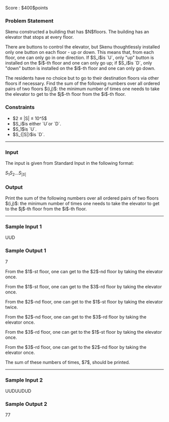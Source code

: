 
<div>

<span>

<span>

<p>
Score : $400$points
</p>

<div>

<section>

### **Problem Statement**

<p>
Skenu constructed a building that has $N$floors. The building has an elevator that stops at every floor.
</p>

<p>
There are buttons to control the elevator, but Skenu thoughtlessly installed only one button on each floor - up or down.
This means that, from each floor, one can only go in one direction.
If $S_i$is `U`, only "up" button is installed on the $i$-th floor and one can only go up; if $S_i$is `D`, only "down" button is installed on the $i$-th floor and one can only go down.
</p>

<p>
The residents have no choice but to go to their destination floors via other floors if necessary.
Find the sum of the following numbers over all ordered pairs of two floors $(i,j)$: the minimum number of times one needs to take the elevator to get to the $j$-th floor from the $i$-th floor.
</p>

</section>

</div>

<div>

<section>

### **Constraints**

<ul>

<li>
$2 ≤ |S| ≤ 10^5$
</li>

<li>
$S_i$is either `U`or `D`.
</li>

<li>
$S_1$is `U`.
</li>

<li>
$S_{|S|}$is `D`.
</li>

</ul>

</section>

</div>

---

<div>

<div>

<section>

### **Input**

<p>
The input is given from Standard Input in the following format:
</p>

<div>

$S_1S_2...S_{|S|}$
</div>

</section>

</div>

<div>

<section>

### **Output**

<p>
Print the sum of the following numbers over all ordered pairs of two floors $(i,j)$: the minimum number of times one needs to take the elevator to get to the $j$-th floor from the $i$-th floor.
</p>

</section>

</div>

</div>

---

<div>

<section>

### **Sample Input 1**

<div>

UUD

</div>

</section>

</div>

<div>

<section>

### **Sample Output 1**

<div>

7

</div>

<p>
From the $1$-st floor, one can get to the $2$-nd floor by taking the elevator once.
</p>

<p>
From the $1$-st floor, one can get to the $3$-rd floor by taking the elevator once.
</p>

<p>
From the $2$-nd floor, one can get to the $1$-st floor by taking the elevator twice.
</p>

<p>
From the $2$-nd floor, one can get to the $3$-rd floor by taking the elevator once.
</p>

<p>
From the $3$-rd floor, one can get to the $1$-st floor by taking the elevator once.
</p>

<p>
From the $3$-rd floor, one can get to the $2$-nd floor by taking the elevator once.
</p>

<p>
The sum of these numbers of times, $7$, should be printed.
</p>

</section>

</div>

---

<div>

<section>

### **Sample Input 2**

<div>

UUDUUDUD

</div>

</section>

</div>

<div>

<section>

### **Sample Output 2**

<div>

77

</div>

</section>

</div>

</span>

</span>

</div>
